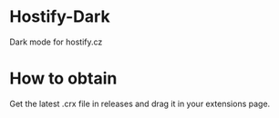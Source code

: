 # Hostify-Dark
Dark mode for hostify.cz

# How to obtain
Get the latest .crx file in releases and drag it in your extensions page.
